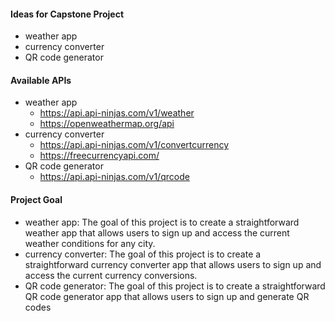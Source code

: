 #### Ideas for Capstone Project
- weather app
- currency converter
- QR code generator

#### Available APIs
- weather app
    - https://api.api-ninjas.com/v1/weather
    - https://openweathermap.org/api
- currency converter
    - https://api.api-ninjas.com/v1/convertcurrency
    - https://freecurrencyapi.com/
- QR code generator
    - https://api.api-ninjas.com/v1/qrcode
    
#### Project Goal
- weather app: 
The goal of this project is to create a straightforward weather app that allows users to sign up and access the current weather conditions for any city.
- currency converter:
The goal of this project is to create a straightforward currency converter app that allows users to sign up and access the current currency conversions.
- QR code generator:
The goal of this project is to create a straightforward QR code generator app that allows users to sign up and generate QR codes